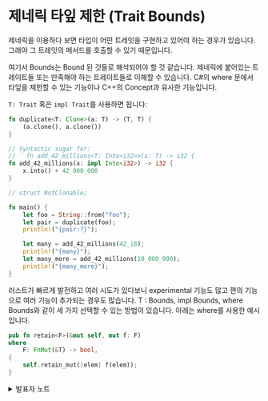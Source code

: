 # 제네릭 타잎 제한 (Trait Bounds)

제네릭을 이용하다 보면 타입이 어떤 트레잇을 구현하고 있어야 하는 경우가 있습니다. 그래야 그 트레잇의 메서드를 호출할 수 있기 때문입니다.

여기서 Bounds는 Bound 된 것들로 해석되어야 할 것 같습니다. 제네릭에 붙어있는 트레이트들 또는 만족해야 하는 트레이트들로 이해할 수 있습니다. C#의 where 문에서 타잎을 제한할 수 있는 기능이나 C++의 Concept과 유사한 기능입니다.&#x20;

`T: Trait` 혹은 `impl Trait`를 사용하면 됩니다:

```rust
fn duplicate<T: Clone>(a: T) -> (T, T) {
    (a.clone(), a.clone())
}

// Syntactic sugar for:
//   fn add_42_millions<T: Into<i32>>(x: T) -> i32 {
fn add_42_millions(x: impl Into<i32>) -> i32 {
    x.into() + 42_000_000
}

// struct NotClonable;

fn main() {
    let foo = String::from("foo");
    let pair = duplicate(foo);
    println!("{pair:?}");

    let many = add_42_millions(42_i8);
    println!("{many}");
    let many_more = add_42_millions(10_000_000);
    println!("{many_more}");
}
```

러스트가 빠르게 발전하고 여러 시도가 있다보니 experimental 기능도 많고 편의 기능으로 여러 기능이 추가되는 경우도 많습니다. T : Bounds, impl Bounds, where Bounds와 같이 세 가지 선택할 수 있는 방법이 있습니다. 아래는 where를 사용한 예시입니다.&#x20;

```rust
pub fn retain<F>(&mut self, mut f: F)
where
    F: FnMut(&T) -> bool,
{
    self.retain_mut(|elem| f(elem));
}
```

<details>

<summary>발표자 노트</summary>

`where` 문법을 사용할 수도 있습니다. 수강생들도 코드를 읽다가 그 문법을 마주할 수 있습니다.

```rust
fn duplicate<T>(a: T) -> (T, T)
where
    T: Clone,
{
    (a.clone(), a.clone())
}
```

* 이를 이용하면 타입 파라메터가 많은 경우 함수 시그니처를 간결하게 정리하는 데 도움이 됩니다.
* 좀 더 강력한 추가 기능도 제공합니다.
  * `:` 왼쪽에 임의의 타입(예를 들어 `Option<T>`)을 사용할 수 있습니다.

</details>

